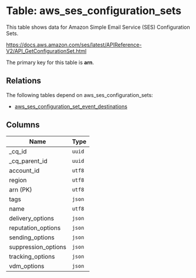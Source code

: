 # Table: aws_ses_configuration_sets

This table shows data for Amazon Simple Email Service (SES) Configuration Sets.

https://docs.aws.amazon.com/ses/latest/APIReference-V2/API_GetConfigurationSet.html

The primary key for this table is **arn**.

## Relations

The following tables depend on aws_ses_configuration_sets:
  - [aws_ses_configuration_set_event_destinations](aws_ses_configuration_set_event_destinations.md)

## Columns

| Name          | Type          |
| ------------- | ------------- |
|_cq_id|`uuid`|
|_cq_parent_id|`uuid`|
|account_id|`utf8`|
|region|`utf8`|
|arn (PK)|`utf8`|
|tags|`json`|
|name|`utf8`|
|delivery_options|`json`|
|reputation_options|`json`|
|sending_options|`json`|
|suppression_options|`json`|
|tracking_options|`json`|
|vdm_options|`json`|